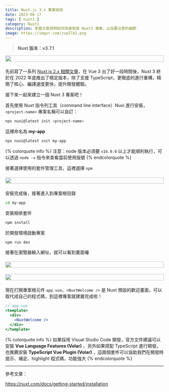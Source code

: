 ```yaml
---
title: Nuxt.js 3.x 專案架設
date: 2023-06-17
tags: [ nuxt3 ]
category: Nuxt3
description: 本篇文章說明如何快速架設 Nuxt3 專案，以及要注意的細節
image: https://imgur.com/zvpIl61.png
---
```


> **Nuxt 版本：v3.7.1**
>

<div style="display: flex; justify-content: center; margin: 0 0 20px;">
  <img style="width: 100%; max-width: 600px;" src="https://imgur.com/zvpIl61.png">
</div>

先前寫了一系列 [Nuxt.js 2.x 相關文章](https://clairechang.tw/categories/Nuxt/)，在 Vue 3 出了好一段時間後，Nuxt 3 終於在 2022 年底推出了穩定版本，除了支援 TypeScript，更徹底的進行重構，精簡了核心、編譯速度更快，提升開發體驗。

接下來一起來建立一個 Nuxt 3 專案吧！

<!-- more -->

首先使用 Nuxt 指令列工具（command line interface）Nuxi 進行安裝，`<project-name>` 專案名稱可以自訂：

```bash
npx nuxi@latest init <project-name>
```

這裡命名為 **my-app**

```bash
npx nuxi@latest init my-app
```

{% colorquote info %}
注意：node 版本必須要 `v16.0.0` 以上才能順利執行，可以透過 `node -v` 指令來查看當前使用版號
{% endcolorquote %}

接著選擇使用的套件管理工具，這裡選擇 `npm`

<div style="display: flex; justify-content: left; margin: 20px 0;">
  <img style="width: 100%; max-width: 650px;" src="https://imgur.com/A8eGOym.png">
</div>


安裝完成後，接著進入到專案根目錄

```bash
cd my-app
```

安裝相依套件

```bash
npm install
```

於開發環境啟動專案

```bash
npm run dev
```

接著在瀏覽器輸入網址，就可以看到畫面囉

<div style="display: flex; justify-content: left; margin: 20px 0;">
  <img style="width: 100%; max-width: 650px;" src="https://imgur.com/2yi495Y.png">
</div>

<div style="display: flex; justify-content: left; margin: 20px 0;">
  <img style="width: 100%; max-width: 100%;" src="https://imgur.com/xXkVdvt.png">
</div>

現在打開專案根元件 `app.vue`，`<NuxtWelcome />` 是 Nuxt 預設的歡迎畫面，可以取代成自己的程式碼，到這裡專案就建置完成啦！

```jsx
// app.vue
<template>
  <div>
    <NuxtWelcome />
  </div>
</template>
```

{% colorquote info %}
如果採用 Visual Studio Code 開發，官方文件建議可以安裝 **Vue Language Features (Volar)** ，另外如果搭配 TypeScript 進行開發，也推薦安裝 **TypeScript Vue Plugin (Volar)** ，這兩個套件可以協助我們在開發時提示、補足、highlight 程式碼，功能強大
{% endcolorquote %}

---

參考文章：

https://nuxt.com/docs/getting-started/installation